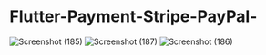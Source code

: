 # Flutter-Payment-Stripe-PayPal-
![Screenshot (185)](https://github.com/Ahmaad22/Flutter-Payment-Stripe-PayPal-/assets/114616152/e250d58d-a9ea-4830-a0bc-1d3a31ddaaf3)
![Screenshot (187)](https://github.com/Ahmaad22/Flutter-Payment-Stripe-PayPal-/assets/114616152/e014448b-80e4-44fd-99cb-6e2199f99a35)
![Screenshot (186)](https://github.com/Ahmaad22/Flutter-Payment-Stripe-PayPal-/assets/114616152/dca87297-b069-4988-b9ae-0acb972e79c0)

